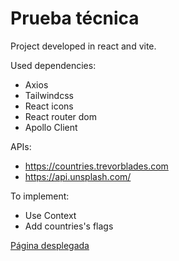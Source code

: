 # Prueba técnica

Project developed in react and vite.

Used dependencies:

- Axios
- Tailwindcss
- React icons
- React router dom
- Apollo Client

APIs:

- https://countries.trevorblades.com
- https://api.unsplash.com/

To implement:

- Use Context
- Add countries's flags


[Página desplegada](https://countrysearch-prueba.netlify.app/)